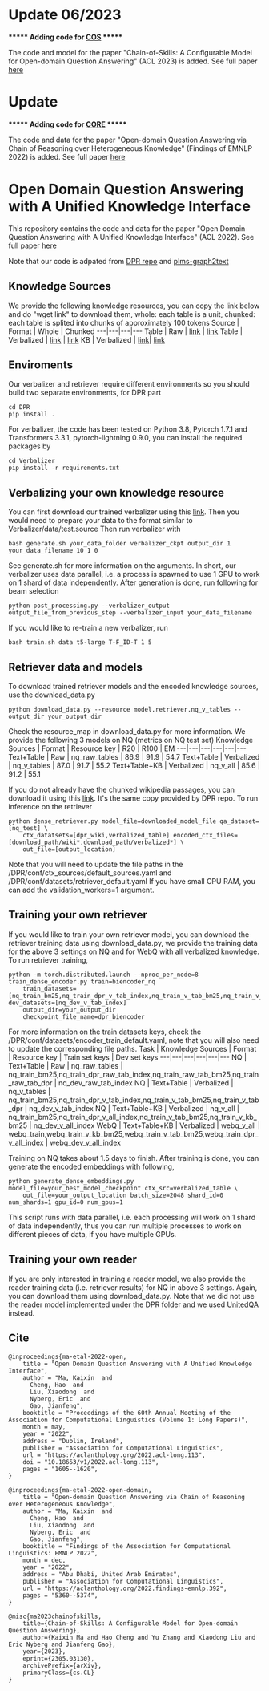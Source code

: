 # Update 06/2023

**\*\*\*\*\* Adding code for [COS](https://github.com/Mayer123/UDT-QA/blob/main/README_COS.md) \*\*\*\*\***

The code and model for the paper "Chain-of-Skills: A Configurable Model for Open-domain Question Answering" (ACL 2023) is added. See full paper [here](https://arxiv.org/abs/2305.03130)

# Update

**\*\*\*\*\* Adding code for [CORE](https://github.com/Mayer123/UDT-QA/blob/main/README_CORE.md) \*\*\*\*\***

The code and data for the paper "Open-domain Question Answering via Chain of Reasoning over Heterogeneous Knowledge" (Findings of EMNLP 2022) is added. See full paper [here](https://arxiv.org/abs/2210.12338)

# Open Domain Question Answering with A Unified Knowledge Interface
This repository contains the code and data for the paper "Open Domain Question Answering with A Unified Knowledge Interface" (ACL 2022). See full paper [here](https://arxiv.org/abs/2110.08417)

Note that our code is adpated from [DPR repo](https://github.com/facebookresearch/DPR) and [plms-graph2text](https://github.com/UKPLab/plms-graph2text)

## Knowledge Sources 
We provide the following knowledge resources, you can copy the link below and do "wget link" to download them, whole: each table is a unit, chunked: each table is splited into chunks of approximately 100 tokens
Source | Format | Whole | Chunked 
---|---|---|---
Table | Raw | [link](https://msrdeeplearning.blob.core.windows.net/udq-qa/data/tables/all_raw_tables.json) | [link](https://msrdeeplearning.blob.core.windows.net/udq-qa/data/tables/all_raw_table_chunks_for_index.json)
Table | Verbalized | [link](https://msrdeeplearning.blob.core.windows.net/udq-qa/data/tables/all_verbalized_tables.json) | [link](https://msrdeeplearning.blob.core.windows.net/udq-qa/data/tables/all_verbalized_table_chunks_for_index.json)
KB | Verbalized | [link](https://msrdeeplearning.blob.core.windows.net/udq-qa/data/kb/grouped_WD_graphs.jsonl)| [link](https://msrdeeplearning.blob.core.windows.net/udq-qa/data/kb/verbalized_WD_graphs_for_index.tsv)

## Enviroments
Our verbalizer and retriever require different environments so you should build two separate environments, for DPR part
```
cd DPR
pip install .
```
For verbalizer, the code has been tested on Python 3.8, Pytorch 1.7.1 and Transformers 3.3.1, pytorch-lightning 0.9.0, you can install the required packages by 
```
cd Verbalizer
pip install -r requirements.txt
```

## Verbalizing your own knowledge resource 
You can first download our trained verbalizer using this [link](https://msrdeeplearning.blob.core.windows.net/udq-qa/models/verbalizer/t5_large_verbalizer_T-F_ID-T.ckpt). 
Then you would need to prepare your data to the format similar to Verbalizer/data/test.source
Then run verbalizer with 
```
bash generate.sh your_data_folder verbalizer_ckpt output_dir 1 your_data_filename 10 1 0 
```
See generate.sh for more information on the arguments. In short, our verbalizer uses data parallel, i.e. a process is spawned to use 1 GPU to work on 1 shard of data independently.
After generation is done, run following for beam selection 
```
python post_processing.py --verbalizer_output output_file_from_previous_step --verbalizer_input your_data_filename 
```
If you would like to re-train a new verbalizer, run 
```
bash train.sh data t5-large T-F_ID-T 1 5
```

## Retriever data and models 
To download trained retriever models and the encoded knowledge sources, use the download_data.py 
```
python download_data.py --resource model.retriever.nq_v_tables --output_dir your_output_dir 
```
Check the resource_map in download_data.py for more information. We provide the following 3 models on NQ (metrics on NQ test set)
Knowledge Sources | Format | Resource key | R20 | R100 | EM 
---|---|---|---|---|---
Text+Table | Raw | nq_raw_tables | 86.9 | 91.9 | 54.7
Text+Table | Verbalized | nq_v_tables | 87.0 | 91.7 | 55.2
Text+Table+KB | Verbalized | nq_v_all | 85.6 | 91.2 | 55.1

If you do not already have the chunked wikipedia passages, you can download it using this [link](https://msrdeeplearning.blob.core.windows.net/udq-qa/data/psgs_w100.tsv). It's the same copy provided by DPR repo.
To run inference on the retriever 
```
python dense_retriever.py model_file=downloaded_model_file qa_dataset=[nq_test] \
    ctx_datatsets=[dpr_wiki,verbalized_table] encoded_ctx_files=[download_path/wiki*,download_path/verbalized*] \
    out_file=[output_location] 
```
Note that you will need to update the file paths in the /DPR/conf/ctx_sources/default_sources.yaml and /DPR/conf/datasets/retriever_default.yaml
If you have small CPU RAM, you can add the validation_workers=1 argument. 

## Training your own retriever 
If you would like to train your own retriever model, you can download the retriever training data using download_data.py,
we provide the training data for the above 3 settings on NQ and for WebQ with all verbalized knowledge. 
To run retriever training,
```
python -m torch.distributed.launch --nproc_per_node=8 train_dense_encoder.py train=biencoder_nq  
    train_datasets=[nq_train_bm25,nq_train_dpr_v_tab_index,nq_train_v_tab_bm25,nq_train_v_tab_dpr] dev_datasets=[nq_dev_v_tab_index]
    output_dir=your_output_dir
    checkpoint_file_name=dpr_biencoder
```
For more information on the train datasets keys, check the /DPR/conf/datasets/encoder_train_default.yaml, note that you will also need to update the corresponding file paths.
Task | Knowledge Sources | Format | Resource key | Train set keys | Dev set keys 
---|---|---|---|---|---
NQ | Text+Table | Raw | nq_raw_tables | nq_train_bm25,nq_train_dpr_raw_tab_index,nq_train_raw_tab_bm25,nq_train_raw_tab_dpr | nq_dev_raw_tab_index 
NQ | Text+Table | Verbalized | nq_v_tables | nq_train_bm25,nq_train_dpr_v_tab_index,nq_train_v_tab_bm25,nq_train_v_tab_dpr | nq_dev_v_tab_index
NQ | Text+Table+KB | Verbalized | nq_v_all | nq_train_bm25,nq_train_dpr_v_all_index,nq_train_v_tab_bm25,nq_train_v_kb_bm25 | nq_dev_v_all_index
WebQ | Text+Table+KB | Verbalized | webq_v_all | webq_train,webq_train_v_kb_bm25,webq_train_v_tab_bm25,webq_train_dpr_v_all_index | webq_dev_v_all_index

Training on NQ takes about 1.5 days to finish. After training is done, you can generate the encoded embeddings with following,
```
python generate_dense_embeddings.py model_file=your_best_model_checkpoint ctx_src=verbalized_table \
    out_file=your_output_location batch_size=2048 shard_id=0 num_shards=1 gpu_id=0 num_gpus=1 
```
This script runs with data parallel, i.e. each processing will work on 1 shard of data independently, 
thus you can run multiple processes to work on different pieces of data, if you have multiple GPUs. 

## Training your own reader 
If you are only interested in training a reader model, we also provide the reader training data (i.e. retriever results) for NQ in above 3 settings. 
Again, you can download them using download_data.py. Note that we did not use the reader model implemented under the DPR folder and we used [UnitedQA](https://github.com/hao-cheng/UnitedQA-E) instead. 

## Cite 
```
@inproceedings{ma-etal-2022-open,
    title = "Open Domain Question Answering with A Unified Knowledge Interface",
    author = "Ma, Kaixin  and
      Cheng, Hao  and
      Liu, Xiaodong  and
      Nyberg, Eric  and
      Gao, Jianfeng",
    booktitle = "Proceedings of the 60th Annual Meeting of the Association for Computational Linguistics (Volume 1: Long Papers)",
    month = may,
    year = "2022",
    address = "Dublin, Ireland",
    publisher = "Association for Computational Linguistics",
    url = "https://aclanthology.org/2022.acl-long.113",
    doi = "10.18653/v1/2022.acl-long.113",
    pages = "1605--1620",
}

@inproceedings{ma-etal-2022-open-domain,
    title = "Open-domain Question Answering via Chain of Reasoning over Heterogeneous Knowledge",
    author = "Ma, Kaixin  and
      Cheng, Hao  and
      Liu, Xiaodong  and
      Nyberg, Eric  and
      Gao, Jianfeng",
    booktitle = "Findings of the Association for Computational Linguistics: EMNLP 2022",
    month = dec,
    year = "2022",
    address = "Abu Dhabi, United Arab Emirates",
    publisher = "Association for Computational Linguistics",
    url = "https://aclanthology.org/2022.findings-emnlp.392",
    pages = "5360--5374",
}

@misc{ma2023chainofskills,
    title={Chain-of-Skills: A Configurable Model for Open-domain Question Answering},
    author={Kaixin Ma and Hao Cheng and Yu Zhang and Xiaodong Liu and Eric Nyberg and Jianfeng Gao},
    year={2023},
    eprint={2305.03130},
    archivePrefix={arXiv},
    primaryClass={cs.CL}
}
```
